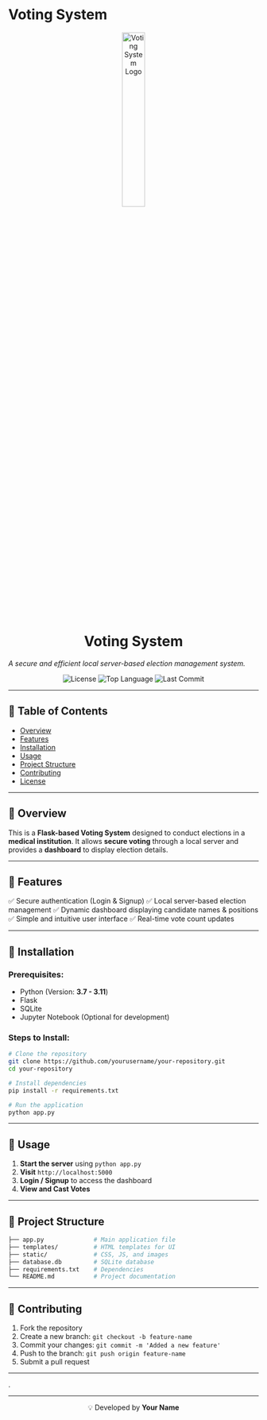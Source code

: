 # Voting System

<p align="center">
  <img src="https://raw.githubusercontent.com/yourusername/your-repository/main/assets/logo.png" alt="Voting System Logo" width="30%">
</p>

<p align="center">
  <h1 align="center">Voting System</h1>
  <em>A secure and efficient local server-based election management system.</em>
</p>

<p align="center">
  <img src="https://img.shields.io/github/license/yourusername/your-repository?style=for-the-badge" alt="License">
  <img src="https://img.shields.io/github/languages/top/yourusername/your-repository?style=for-the-badge" alt="Top Language">
  <img src="https://img.shields.io/github/last-commit/yourusername/your-repository?style=for-the-badge" alt="Last Commit">
</p>

---

## 📌 Table of Contents

- [Overview](#-overview)
- [Features](#-features)
- [Installation](#-installation)
- [Usage](#-usage)
- [Project Structure](#-project-structure)
- [Contributing](#-contributing)
- [License](#-license)

---

## 📖 Overview

This is a **Flask-based Voting System** designed to conduct elections in a **medical institution**. It allows **secure voting** through a local server and provides a **dashboard** to display election details.

---

## 🚀 Features

✅ Secure authentication (Login & Signup)
✅ Local server-based election management
✅ Dynamic dashboard displaying candidate names & positions
✅ Simple and intuitive user interface
✅ Real-time vote count updates

---

## 🔧 Installation

### Prerequisites:
- Python (Version: **3.7 - 3.11**)
- Flask
- SQLite
- Jupyter Notebook (Optional for development)

### Steps to Install:
```sh
# Clone the repository
git clone https://github.com/yourusername/your-repository.git
cd your-repository

# Install dependencies
pip install -r requirements.txt

# Run the application
python app.py
```

---

## 🎯 Usage
1. **Start the server** using `python app.py`
2. **Visit** `http://localhost:5000`
3. **Login / Signup** to access the dashboard
4. **View and Cast Votes**

---

## 📂 Project Structure
```sh
├── app.py              # Main application file
├── templates/          # HTML templates for UI
├── static/             # CSS, JS, and images
├── database.db         # SQLite database
├── requirements.txt    # Dependencies
└── README.md           # Project documentation
```

---

## 🤝 Contributing
1. Fork the repository
2. Create a new branch: `git checkout -b feature-name`
3. Commit your changes: `git commit -m 'Added a new feature'`
4. Push to the branch: `git push origin feature-name`
5. Submit a pull request

---

.

---

<p align="center">💡 Developed by <b>Your Name</b></p>

